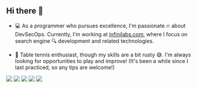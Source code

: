 ## Hi there 👋

<!--
**luohoufu/luohoufu** is a ✨ _special_ ✨ repository because its `README.md` (this file) appears on your GitHub profile.

Here are some ideas to get you started:

- 🔭 I’m currently working on ...
- 🌱 I’m currently learning ...
- 👯 I’m looking to collaborate on ...
- 🤔 I’m looking for help with ...
- 💬 Ask me about ...
- 📫 How to reach me: ...
- 😄 Pronouns: ...
- ⚡ Fun fact: ...
-->
- 💻 As a programmer who pursues excellence, I'm passionate 🔥 about DevSecOps.  Currently, I'm working at [infinilabs.com](https://infinilabs.com), where I focus on search engine 🔍 development and related technologies.

- 🏓 Table tennis enthusiast, though my skills are a bit rusty 😅.  I'm always looking for opportunities to play and improve! (It's been a while since I last practiced, so any tips are welcome!)

![](https://github-profile-summary-cards.vercel.app/api/cards/profile-details?username=luohoufu&theme=github)
![](https://github-profile-summary-cards.vercel.app/api/cards/repos-per-language?username=luohoufu&theme=github)
![](https://github-profile-summary-cards.vercel.app/api/cards/most-commit-language?username=luohoufu&theme=github)
![](https://github-profile-summary-cards.vercel.app/api/cards/stats?username=luohoufu&theme=github)
![](https://github-profile-summary-cards.vercel.app/api/cards/productive-time?username=luohoufu&theme=github)
